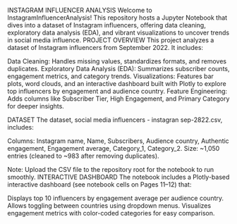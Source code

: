 INSTAGRAM INFLUENCER ANALYSIS
Welcome to InstagramInfluencerAnalysis! This repository hosts a Jupyter Notebook that dives into a dataset of Instagram influencers, offering data cleaning, exploratory data analysis (EDA), and vibrant visualizations to uncover trends in social media influence.
PROJECT OVERVIEW
This project analyzes a dataset of Instagram influencers from September 2022. It includes:

Data Cleaning: Handles missing values, standardizes formats, and removes duplicates.
Exploratory Data Analysis (EDA): Summarizes subscriber counts, engagement metrics, and category trends.
Visualizations: Features bar plots, word clouds, and an interactive dashboard built with Plotly to explore top influencers by engagement and audience country.
Feature Engineering: Adds columns like Subscriber Tier, High Engagement, and Primary Category for deeper insights.

DATASET
The dataset, social media influencers - instagran sep-2822.csv, includes:

Columns: Instagram name, Name, Subscribers, Audience country, Authentic engagement, Engagement average, Category_1, Category_2.
Size: ~1,050 entries (cleaned to ~983 after removing duplicates).

Note: Upload the CSV file to the repository root for the notebook to run smoothly.
INTERACTIVE DASHBOARD
The notebook includes a Plotly-based interactive dashboard (see notebook cells on Pages 11–12) that:

Displays top 10 influencers by engagement average per audience country.
Allows toggling between countries using dropdown menus.
Visualizes engagement metrics with color-coded categories for easy comparison.


